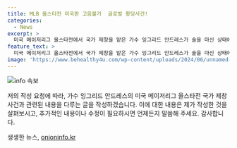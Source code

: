 ```yaml
---
title: MLB 올스타전 미국판 고음불가  글로벌 황당사건!
categories:
  - News
excerpt: >
  미국 메이저리그 올스타전에서 국가 제창을 맡은 가수 잉그리드 안드레스가 술을 마신 상태에서 엉망으로 노래를 부른 논란에 휩싸였다. 그녀는 자신의 행동에 대해 사과하며 재활시설에 입소할 것을 발표했다. 전문가들은 그녀의 행동을 비난하고, 사태는 논란을 일으키고 있다.
feature_text: >
  미국 메이저리그 올스타전에서 국가 제창을 맡은 가수 잉그리드 안드레스가 술을 마신 상태에서 엉망으로 노래를 부른 논란에 휩싸였다. 그녀는 자신의 행동에 대해 사과하며 재활시설에 입소할 것을 발표했다. 전문가들은 그녀의 행동을 비난하고, 사태는 논란을 일으키고 있다.
image: 'https://www.behealthy4u.com/wp-content/uploads/2024/06/unnamed-file.png'
---
```


<p><img src="https://www.behealthy4u.com/wp-content/uploads/2024/06/unnamed-file.png" alt="info 속보" /></p>

<p>저의 작성 요청에 따라, 가수 잉그리드 안드레스의 미국 메이저리그 올스타전 국가 제창 사건과 관련된 내용을 다루는 글을 작성하겠습니다. 이에 대한 내용은 제가 작성한 것을 살펴보시고, 추가적인 내용이나 수정이 필요하시면 언제든지 말씀해 주세요. 감사합니다.</p>
생생한 뉴스, <a href="https://onioninfo.kr" rel="dofollow">onioninfo.kr</a>


